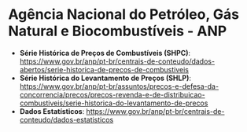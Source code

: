 # Agência Nacional do Petróleo, Gás Natural e Biocombustíveis - ANP

- **Série Histórica de Preços de Combustíveis (SHPC)**: https://www.gov.br/anp/pt-br/centrais-de-conteudo/dados-abertos/serie-historica-de-precos-de-combustiveis
- **Série Histórica do Levantamento de Preços (SHLP)**: https://www.gov.br/anp/pt-br/assuntos/precos-e-defesa-da-concorrencia/precos/precos-revenda-e-de-distribuicao-combustiveis/serie-historica-do-levantamento-de-precos
- **Dados Estatísticos**: https://www.gov.br/anp/pt-br/centrais-de-conteudo/dados-estatisticos

